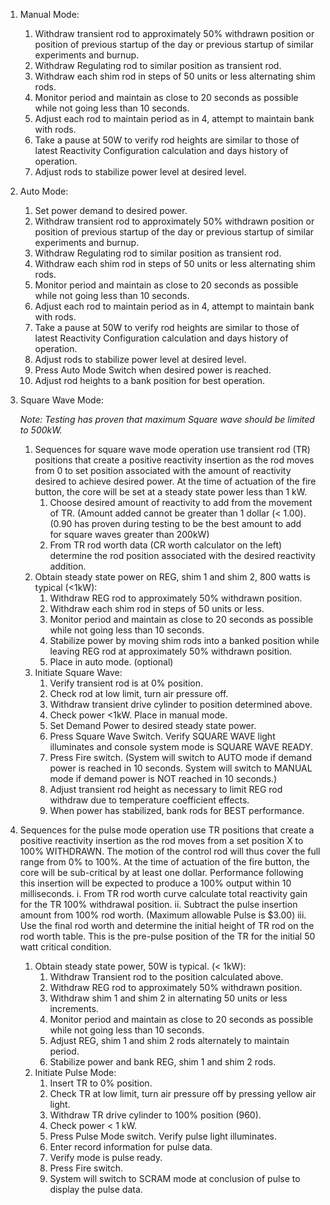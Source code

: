 1. Manual Mode:
    1. Withdraw transient rod to approximately 50% withdrawn position or position of previous startup of the day or previous startup of similar experiments and burnup.
    2. Withdraw Regulating rod to similar position as transient rod.
    3. Withdraw each shim rod in steps of 50 units or less alternating shim rods.
    4. Monitor period and maintain as close to 20 seconds as possible while not going less than 10 seconds.
    5. Adjust each rod to maintain period as in 4, attempt to maintain bank with rods.
    6. Take a pause at 50W to verify rod heights are similar to those of latest Reactivity Configuration calculation and days history of operation.
    7. Adjust rods to stabilize power level at desired level.
        
2. Auto Mode:
    1. Set power demand to desired power.
    2. Withdraw transient rod to approximately 50% withdrawn position or position of previous startup of the day or previous startup of similar experiments and burnup.
    3. Withdraw Regulating rod to similar position as transient rod.
    4. Withdraw each shim rod in steps of 50 units or less alternating shim rods.
    5. Monitor period and maintain as close to 20 seconds as possible while not going less than 10 seconds.
    6. Adjust each rod to maintain period as in 4, attempt to maintain bank with rods.
    7. Take a pause at 50W to verify rod heights are similar to those of latest Reactivity Configuration calculation and days history of operation.
    8. Adjust rods to stabilize power level at desired level.
    9. Press Auto Mode Switch when desired power is reached.
    10. Adjust rod heights to a bank position for best operation.
        
3. Square Wave Mode:
    
    _Note: Testing has proven that maximum Square wave should be limited to 500kW._
    
    1. Sequences for square wave mode operation use transient rod (TR) positions that create a positive reactivity insertion as the rod moves from 0 to set position associated with the amount of reactivity desired to achieve desired power. At the time of actuation of the fire button, the core will be set at a steady state power less than 1 kW.
        1. Choose desired amount of reactivity to add from the movement of TR. (Amount added cannot be greater than 1 dollar (< $1.00). ($0.90 has proven during testing to be the best amount to add for square waves greater than 200kW)
        2. From TR rod worth data (CR worth calculator on the left) determine the rod position associated with the desired reactivity addition.
    2. Obtain steady state power on REG, shim 1 and shim 2, 800 watts is typical (<1kW):
        1. Withdraw REG rod to approximately 50% withdrawn position.
        2. Withdraw each shim rod in steps of 50 units or less.
        3. Monitor period and maintain as close to 20 seconds as possible while not going less than 10 seconds.
        4. Stabilize power by moving shim rods into a banked position while leaving REG rod at approximately 50% withdrawn position. 
        5. Place in auto mode. (optional)
    3. Initiate Square Wave:
        1. Verify transient rod is at 0% position.
        2. Check rod at low limit, turn air pressure off.
        3. Withdraw transient drive cylinder to position determined above.
        4. Check power <1kW. Place in manual mode.
        5. Set Demand Power to desired steady state power.
        6. Press Square Wave Switch. Verify SQUARE WAVE light illuminates and console system mode is SQUARE WAVE READY. 
        7. Press Fire switch. (System will switch to AUTO mode if demand power is reached in 10 seconds. System will switch to MANUAL mode if demand power is NOT reached in 10 seconds.)
        8. Adjust transient rod height as necessary to limit REG rod withdraw due to temperature coefficient effects.
        9. When power has stabilized, bank rods for BEST performance.

4. Sequences for the pulse mode operation use TR positions that create a positive reactivity insertion as the rod moves from a set position X to 100% WITHDRAWN. The motion of the control rod will thus cover the full range from 0% to 100%. At the time of actuation of the fire button, the core will be sub-critical by at least one dollar. Performance following this insertion will be expected to produce a 100% output within 10 milliseconds. 
   i. From TR rod worth curve calculate total reactivity gain for the TR 100% withdrawal position. 
   ii. Subtract the pulse insertion amount from 100% rod worth. (Maximum allowable Pulse is $3.00) 
   iii. Use the final rod worth and determine the initial height of TR rod on the rod worth table. This is the pre-pulse position of the TR for the initial 50 watt critical condition. 

	1. Obtain steady state power, 50W is typical. (< 1kW):
	    1. Withdraw Transient rod to the position calculated above.
	    2. Withdraw REG rod to approximately 50% withdrawn position.
	    3. Withdraw shim 1 and shim 2 in alternating 50 units or less increments.
	    4. Monitor period and maintain as close to 20 seconds as possible while not going less than 10 seconds.
	    5. Adjust REG, shim 1 and shim 2 rods alternately to maintain period.
	    6. Stabilize power and bank REG, shim 1 and shim 2 rods.
	2. Initiate Pulse Mode:
	    1. Insert TR to 0% position.
	    2. Check TR at low limit, turn air pressure off by pressing yellow air light.
	    3. Withdraw TR drive cylinder to 100% position (960).
	    4. Check power < 1 kW.
	    5. Press Pulse Mode switch. Verify pulse light illuminates.
	    6. Enter record information for pulse data.
	    7. Verify mode is pulse ready.
	    8. Press Fire switch.
	    9. System will switch to SCRAM mode at conclusion of pulse to display the pulse data.
